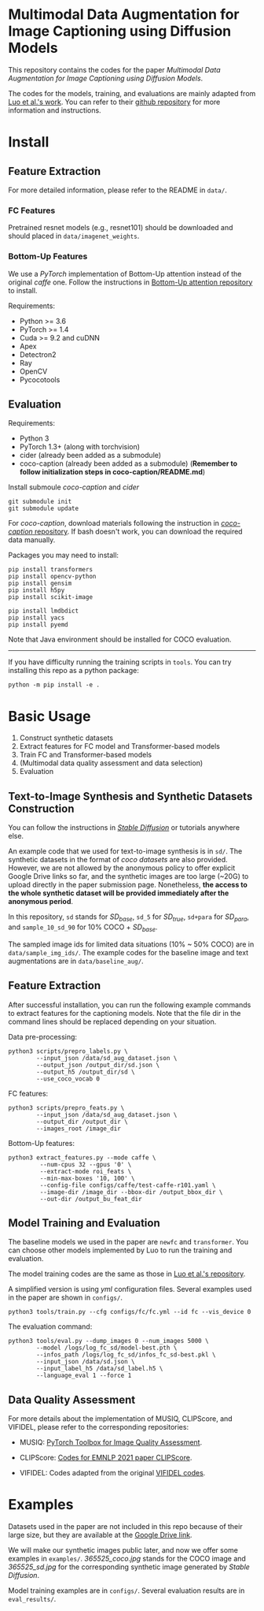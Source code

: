 # Multimodal Data Augmentation for Image Captioning using Diffusion Models

<!-- This repository contains the codes for the paper [*Multimodal Data Augmentation for Image Captioning using Diffusion Models*](https://arxiv.org/abs/2305.01855).  -->

This repository contains the codes for the paper *Multimodal Data Augmentation for Image Captioning using Diffusion Models*.

The codes for the models, training, and evaluations are mainly adapted from [Luo et al.'s work](https://openaccess.thecvf.com/content_cvpr_2018/html/Luo_Discriminability_Objective_for_CVPR_2018_paper.html). You can refer to their [github repository](https://github.com/ruotianluo/ImageCaptioning.pytorch) for more information and instructions. 





# Install

## Feature Extraction

For more detailed information, please refer to the README in `data/`. 

### FC Features

Pretrained resnet models (e.g., resnet101) should be downloaded and should placed in `data/imagenet_weights`. 

### Bottom-Up Features

We use a *PyTorch* implementation of Bottom-Up attention instead of the original *caffe* one. Follow the instructions in [Bottom-Up attention repository](https://github.com/MILVLG/bottom-up-attention.pytorch) to install. 

Requirements: 
- Python >= 3.6
- PyTorch >= 1.4
- Cuda >= 9.2 and cuDNN
- Apex
- Detectron2
- Ray
- OpenCV
- Pycocotools


## Evaluation

Requirements: 
- Python 3
- PyTorch 1.3+ (along with torchvision)
- cider (already been added as a submodule)
- coco-caption (already been added as a submodule) (**Remember to follow initialization steps in coco-caption/README.md**)

Install submoule *coco-caption* and *cider*

```
git submodule init
git submodule update
```

For *coco-caption*, download materials following the instruction in [*coco-caption* repository](https://github.com/ruotianluo/coco-caption/tree/ea20010419a955fed9882f9dcc53f2dc1ac65092). If bash doesn't work, you can download the required data manually.

Packages you may need to install:

```
pip install transformers
pip install opencv-python
pip install gensim
pip install h5py
pip install scikit-image

pip install lmdbdict
pip install yacs
pip install pyemd
```

Note that Java environment should be installed for COCO evaluation. 

<!-- Install Java environment.

```
tar -zxvf jdk-8u221-linux-x64.tar.gz
```

```
vim /etc/profile
```

Enter `i` to edit

```
export JAVA_HOME=/root/jdk1.8.0_221
export JRE_HOME=${JAVA_HOME}/jre
export CLASSPATH=.:${JAVA_HOME}/lib:${JRE_HOME}/lib:$CLASSPATH
export JAVA_PATH=${JAVA_HOME}/bin:${JRE_HOME}/bin
export PATH=$PATH:${JAVA_PATH}
```

`esc` and enter `:wq` to save the edited profile. Input to activate

```
source /etc/profile
``` -->


---

If you have difficulty running the training scripts in `tools`. You can try installing this repo as a python package:
```
python -m pip install -e .
```


# Basic Usage

1. Construct synthetic datasets
2. Extract features for FC model and Transformer-based models
3. Train FC and Transformer-based models
4. (Multimodal data quality assessment and data selection)
5. Evaluation

## Text-to-Image Synthesis and Synthetic Datasets Construction

You can follow the instructions in [*Stable Diffusion*](https://github.com/CompVis/stable-diffusion) or tutorials anywhere else. 

An example code that we used for text-to-image synthesis is in `sd/`. The synthetic datasets in the format of *coco datasets* are also provided. However, we are not allowed by the anonymous policy to offer explicit Google Drive links so far, and the synthetic images are too large (~20G) to upload directly in the paper submission page. Nonetheless, **the access to the whole synthetic dataset will be provided immediately after the anonymous period**. 

In this repository, `sd` stands for $SD_{base}$, `sd_5` for $SD_{true}$, `sd+para` for $SD_{para}$, and `sample_10_sd_90` for 10\% COCO + $SD_{base}$. 

The sampled image ids for limited data situations (10\% ~ 50\% COCO) are in `data/sample_img_ids/`. The example codes for the baseline image and text augmentations are in `data/baseline_aug/`. 

## Feature Extraction

After successful installation, you can run the following example commands to extract features for the captioning models. Note that the file dir in the command lines should be replaced depending on your situation. 

Data pre-processing:

```
python3 scripts/prepro_labels.py \
        --input_json /data/sd_aug_dataset.json \
        --output_json /output_dir/sd.json \
        --output_h5 /output_dir/sd \
        --use_coco_vocab 0
```

FC features:

```
python3 scripts/prepro_feats.py \
        --input_json /data/sd_aug_dataset.json \
        --output_dir /output_dir \
        --images_root /image_dir
```

Bottom-Up features: 

```
python3 extract_features.py --mode caffe \
         --num-cpus 32 --gpus '0' \
         --extract-mode roi_feats \
         --min-max-boxes '10, 100' \
         --config-file configs/caffe/test-caffe-r101.yaml \
         --image-dir /image_dir --bbox-dir /output_bbox_dir \
         --out-dir /output_bu_feat_dir
```

## Model Training and Evaluation

The baseline models we used in the paper are `newfc` and `transformer`. You can choose other models implemented by Luo to run the training and evaluation. 

The model training codes are the same as those in [Luo et al.'s repository](https://github.com/ruotianluo/ImageCaptioning.pytorch). 

A simplified version is using *yml* configuration files. Several examples used in the paper are shown in `configs/`. 

```
python3 tools/train.py --cfg configs/fc/fc.yml --id fc --vis_device 0
```

The evaluation command: 

```
python3 tools/eval.py --dump_images 0 --num_images 5000 \
        --model /logs/log_fc_sd/model-best.pth \
        --infos_path /logs/log_fc_sd/infos_fc_sd-best.pkl \
        --input_json /data/sd.json \
        --input_label_h5 /data/sd_label.h5 \
        --language_eval 1 --force 1 
```

## Data Quality Assessment

For more details about the implementation of MUSIQ, CLIPScore, and VIFIDEL, please refer to the corresponding repositories: 

- MUSIQ: [PyTorch Toolbox for Image Quality Assessment](https://github.com/chaofengc/IQA-PyTorch).

- CLIPScore: [Codes for EMNLP 2021 paper CLIPScore](https://github.com/jmhessel/clipscore). 

- VIFIDEL: Codes adapted from the original [VIFIDEL codes](https://github.com/ImperialNLP/vifidel). 


# Examples

Datasets used in the paper are not included in this repo because of their large size, but they are available at the [Google Drive link](https://drive.google.com/drive/folders/1PkHugajC7DuScLMlSUM_fyufGVaeYp7I?usp=share_link). 

We will make our synthetic images public later, and now we offer some examples in `examples/`. *365525_coco.jpg* stands for the COCO image and *365525_sd.jpg* for the corresponding synthetic image generated by *Stable Diffusion*. 

Model training examples are in `configs/`. Several evaluation results are in `eval_results/`. 


